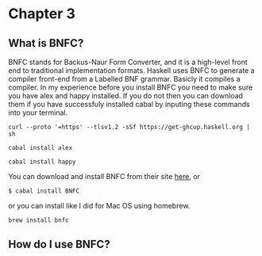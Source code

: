 # Chapter 3
## What is BNFC?
BNFC stands for Backus-Naur Form Converter, and it is a high-level front end to traditional implementation formats. Haskell uses BNFC to generate a compiler front-end from a Labelled BNF grammar. Basicly it compiles a compiler. In my experience before you install BNFC you need to make sure you have alex and happy installed. If you do not then you can download them if you have successfuly installed cabal by inputing these commands into your terminal.

`curl --proto '=https' --tlsv1.2 -sSf https://get-ghcup.haskell.org | sh`

`cabal install alex` 

`cabal install happy`

You can download and install BNFC from their site [here](http://bnfc.digitalgrammars.com/), or 

`$ cabal install BNFC`

or you can install like I did for Mac OS using homebrew.

`brew install bnfc`


## How do I use BNFC?
